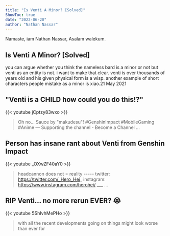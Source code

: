 ```yaml
---
title: "Is Venti A Minor? [Solved]"
ShowToc: true 
date: "2022-06-20"
author: "Nathan Nassar" 
---
```


Namaste, iam Nathan Nassar, Asalam walekum.
## Is Venti A Minor? [Solved]
you can argue whether you think the nameless bard is a minor or not but venti as an entity is not. i want to make that clear. venti is over thousands of years old and his given physical form is a wisp. another example of short characters people mistake as a minor is xiao.21 May 2021

## "Venti is a CHILD how could you do this!?"
{{< youtube jCptzy83wxo >}}
>Oh no... Sauce by "makudesu"! #GenshinImpact #MobileGaming #Anime — Supporting the channel - Become a Channel ...

## Person has insane rant about Venti from Genshin Impact
{{< youtube _OXwZF40aY0 >}}
>headcannon does not = reality ----- twitter: https://twitter.com/_Hero_Hei_ instagram: https://www.instagram.com/herohei/ ___ ...

## RIP Venti... no more rerun EVER? 😭
{{< youtube 5ShIvhMePHo >}}
>with all the recent developments going on things might look worse than ever for 

